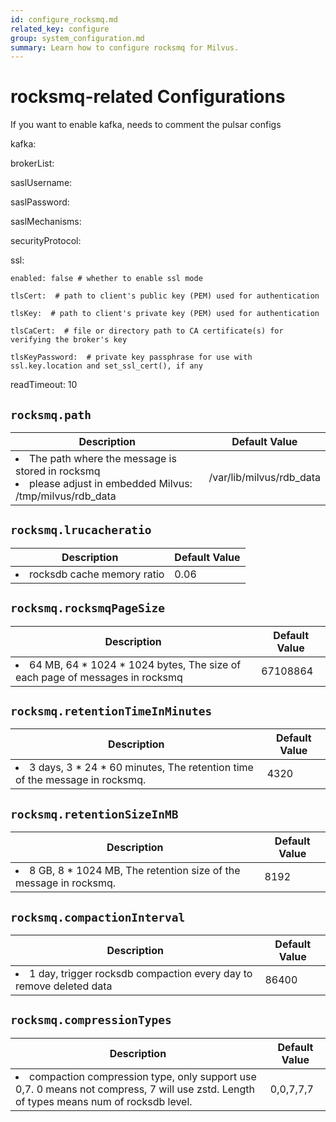 ```yaml
---
id: configure_rocksmq.md
related_key: configure
group: system_configuration.md
summary: Learn how to configure rocksmq for Milvus.
---
```


# rocksmq-related Configurations

If you want to enable kafka, needs to comment the pulsar configs

kafka:

  brokerList: 

  saslUsername: 

  saslPassword: 

  saslMechanisms: 

  securityProtocol: 

  ssl:

    enabled: false # whether to enable ssl mode

    tlsCert:  # path to client's public key (PEM) used for authentication

    tlsKey:  # path to client's private key (PEM) used for authentication

    tlsCaCert:  # file or directory path to CA certificate(s) for verifying the broker's key

    tlsKeyPassword:  # private key passphrase for use with ssl.key.location and set_ssl_cert(), if any

  readTimeout: 10



## `rocksmq.path`

<table id="rocksmq.path">
  <thead>
    <tr>
      <th class="width80">Description</th>
      <th class="width20">Default Value</th> 
    </tr>
  </thead>
  <tbody>
    <tr>
      <td>
        <li>The path where the message is stored in rocksmq</li>
        <li>please adjust in embedded Milvus: /tmp/milvus/rdb_data</li>      </td>
      <td>/var/lib/milvus/rdb_data</td>
    </tr>
  </tbody>
</table>


## `rocksmq.lrucacheratio`

<table id="rocksmq.lrucacheratio">
  <thead>
    <tr>
      <th class="width80">Description</th>
      <th class="width20">Default Value</th> 
    </tr>
  </thead>
  <tbody>
    <tr>
      <td>
        <li>rocksdb cache memory ratio</li>      </td>
      <td>0.06</td>
    </tr>
  </tbody>
</table>


## `rocksmq.rocksmqPageSize`

<table id="rocksmq.rocksmqPageSize">
  <thead>
    <tr>
      <th class="width80">Description</th>
      <th class="width20">Default Value</th> 
    </tr>
  </thead>
  <tbody>
    <tr>
      <td>
        <li>64 MB, 64 * 1024 * 1024 bytes, The size of each page of messages in rocksmq</li>      </td>
      <td>67108864</td>
    </tr>
  </tbody>
</table>


## `rocksmq.retentionTimeInMinutes`

<table id="rocksmq.retentionTimeInMinutes">
  <thead>
    <tr>
      <th class="width80">Description</th>
      <th class="width20">Default Value</th> 
    </tr>
  </thead>
  <tbody>
    <tr>
      <td>
        <li>3 days, 3 * 24 * 60 minutes, The retention time of the message in rocksmq.</li>      </td>
      <td>4320</td>
    </tr>
  </tbody>
</table>


## `rocksmq.retentionSizeInMB`

<table id="rocksmq.retentionSizeInMB">
  <thead>
    <tr>
      <th class="width80">Description</th>
      <th class="width20">Default Value</th> 
    </tr>
  </thead>
  <tbody>
    <tr>
      <td>
        <li>8 GB, 8 * 1024 MB, The retention size of the message in rocksmq.</li>      </td>
      <td>8192</td>
    </tr>
  </tbody>
</table>


## `rocksmq.compactionInterval`

<table id="rocksmq.compactionInterval">
  <thead>
    <tr>
      <th class="width80">Description</th>
      <th class="width20">Default Value</th> 
    </tr>
  </thead>
  <tbody>
    <tr>
      <td>
        <li>1 day, trigger rocksdb compaction every day to remove deleted data</li>      </td>
      <td>86400</td>
    </tr>
  </tbody>
</table>


## `rocksmq.compressionTypes`

<table id="rocksmq.compressionTypes">
  <thead>
    <tr>
      <th class="width80">Description</th>
      <th class="width20">Default Value</th> 
    </tr>
  </thead>
  <tbody>
    <tr>
      <td>
        <li>compaction compression type, only support use 0,7. 0 means not compress, 7 will use zstd. Length of types means num of rocksdb level.</li>      </td>
      <td>0,0,7,7,7</td>
    </tr>
  </tbody>
</table>


